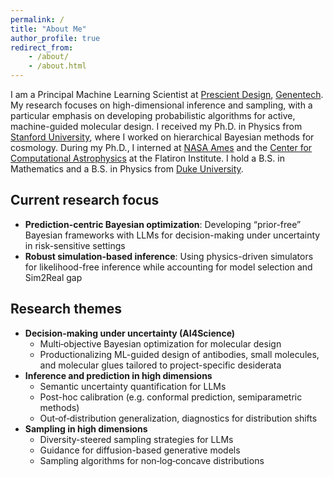 ```yaml
---
permalink: /
title: "About Me"
author_profile: true
redirect_from:
    - /about/
    - /about.html
---
```


I am a Principal Machine Learning Scientist at [Prescient Design](https://www.gene.com/scientists/our-scientists/prescient-design), [Genentech](https://www.gene.com/scientists/our-scientists/ji-won-park). My research focuses on high-dimensional inference and sampling, with a particular emphasis on developing probabilistic algorithms for active, machine-guided molecular design. I received my Ph.D. in Physics from [Stanford University](https://kipac.stanford.edu/people/ji-won-park), where I worked on hierarchical Bayesian methods for cosmology. During my Ph.D., I interned at [NASA Ames](https://www.nasa.gov/ames/) and the [Center for Computational Astrophysics](https://www.simonsfoundation.org/flatiron/center-for-computational-astrophysics/) at the Flatiron Institute. I hold a B.S. in Mathematics and a B.S. in Physics from [Duke University](https://duke.edu/).

## Current research focus  
* **Prediction-centric Bayesian optimization**: Developing “prior-free” Bayesian frameworks with LLMs for decision-making under uncertainty in risk-sensitive settings
* **Robust simulation-based inference**: Using physics-driven simulators for likelihood-free inference while accounting for model selection and Sim2Real gap

## Research themes
* **Decision-making under uncertainty (AI4Science)**
    * Multi‑objective Bayesian optimization for molecular design
    * Productionalizing ML-guided design of antibodies, small molecules, and molecular glues tailored to project-specific desiderata
* **Inference and prediction in high dimensions**
    * Semantic uncertainty quantification for LLMs
    * Post-hoc calibration (e.g. conformal prediction, semiparametric methods)
    * Out‑of‑distribution generalization, diagnostics for distribution shifts
* **Sampling in high dimensions**
    * Diversity-steered sampling strategies for LLMs
    * Guidance for diffusion-based generative models
    * Sampling algorithms for non‑log‑concave distributions


